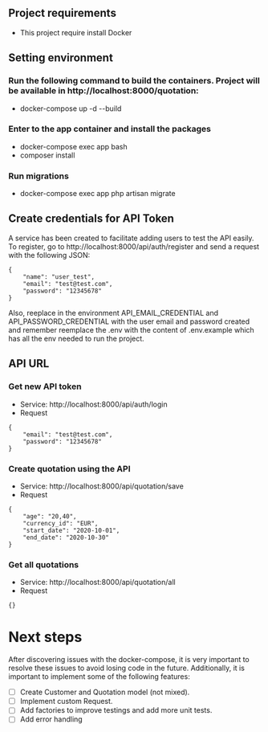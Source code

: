 ## Project requirements
- This project require install Docker

## Setting environment

### Run the following command to build the containers. Project will be available in http://localhost:8000/quotation:
- docker-compose up -d --build

### Enter to the app container and install the packages
- docker-compose exec app bash
- composer install

### Run migrations
- docker-compose exec app php artisan migrate



## Create credentials for API Token

A service has been created to facilitate adding users to test the API easily. To register, go to http://localhost:8000/api/auth/register and send a request with the following JSON:
```
{
	"name": "user_test",
	"email": "test@test.com",
	"password": "12345678"
}
```
Also, reeplace in the environment API_EMAIL_CREDENTIAL and API_PASSWORD_CREDENTIAL with the user email and password created and remember reemplace the .env with the content of .env.example which has all the env needed to run the project.

## API URL

### Get new API token
- Service: http://localhost:8000/api/auth/login
- Request
```
{
	"email": "test@test.com",
	"password": "12345678"
}
```

### Create quotation using the API
- Service: http://localhost:8000/api/quotation/save
- Request
```
{
	"age": "20,40",
	"currency_id": "EUR",
	"start_date": "2020-10-01",
	"end_date": "2020-10-30"
}
```

### Get all quotations
- Service: http://localhost:8000/api/quotation/all
- Request
```
{}
```

# Next steps
After discovering issues with the docker-compose, it is very important to resolve these issues to avoid losing code in the future. Additionally, it is important to implement some of the following features: 
- [ ] Create Customer and Quotation model (not mixed).
- [ ] Implement custom Request.
- [ ] Add factories to improve testings and add more unit tests.
- [ ] Add error handling
